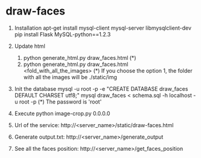 draw-faces
==========

1. Installation
	apt-get install mysql-client mysql-server libmysqlclient-dev
	pip install Flask MySQL-python==1.2.3

2. Update html
	1. python generate_html.py draw_faces.html (*)
    2. python generate_html.py draw_faces.html <fold_with_all_the_images>
    (*) If you choose the option 1, the folder with all the images will be ./static/img

3. Init the database
	mysql -u root -p -e "CREATE DATABASE draw_faces DEFAULT CHARSET utf8;"
	mysql draw_faces < schema.sql -h localhost -u root -p
	(*) The password is 'root'

4. Execute
	python image-crop.py 0.0.0.0

5. Url of the service: http://<server_name>/static/draw-faces.html
6. Generate output.txt: http://<server_name>/generate_output
7. See all the faces position: http://<server_name>/get_faces_position

